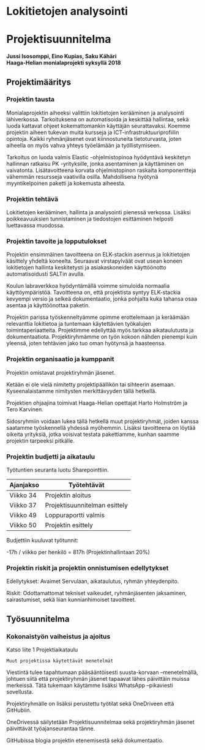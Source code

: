 # Lokitietojen analysointi
# Projektisuunnitelma
**Jussi Isosomppi, Eino Kupias, Saku Kähäri**  
**Haaga-Helian monialaprojekti syksyllä 2018**  

## Projektimääritys 

### Projektin tausta 

Monialaprojektin aiheeksi valittiin lokitietojen kerääminen ja analysointi lähiverkossa. Tarkoituksena on automatisoida ja keskittää hallintaa, sekä luoda kattavat ohjeet kokemattomankin käyttäjän seurattavaksi. Koemme projektin aiheen tukevan muita kursseja ja ICT-infrastruktuuriprofiilin opintoja. Kaikki ryhmänjäsenet ovat kiinnostuneita tietoturvasta, joten aiheella on myös vahva yhteys työelämään ja työllistymiseen. 

Tarkoitus on luoda valmis Elastic -ohjelmistopinoa hyödyntävä keskitetyn hallinnan ratkaisu PK -yrityksille, jonka asentaminen ja käyttäminen on vaivatonta. Lisätavoitteena korvata ohjelmistopinon raskaita komponentteja vähemmän resursseja vaativilla osilla. Mahdollisena hyötynä myyntikelpoinen paketti ja kokemusta aiheesta. 

### Projektin tehtävä 

Lokitietojen kerääminen, hallinta ja analysointi pienessä verkossa. Lisäksi poikkeavuuksien tunnistaminen ja tiedostojen esittäminen helposti luettavassa muodossa. 

### Projektin tavoite ja lopputulokset 

Projektin ensimmäinen tavoitteena on ELK-stackin asennus ja lokitietojen käsittely yhdeltä koneelta. Seuraavat virstapylväät ovat usean koneen lokitietojen hallinta keskitetysti ja asiakaskoneiden käyttöönotto automatisoidusti SALTin avulla. 

Koulun labraverkkoa hyödyntämällä voimme simuloida normaalia käyttöympäristöä. Tavoitteena on, että projektista syntyy ELK-stackia kevyempi versio ja selkeä dokumentaatio, jonka pohjalta kuka tahansa osaa asentaa ja käyttöönottaa paketin. 

Projektin parissa työskenneltyämme opimme erottelemaan ja keräämään relevanttia lokitietoa ja tuntemaan käytettävien työkalujen toimintaperiaatteita. Projektimme edellyttää myös tarkkaa aikataulutusta ja dokumentaatiota. Projektiryhmämme on työn kokoon nähden pienempi kuin yleensä, joten tehtävien jako tuo oman hyötynsä ja haasteensa. 

### Projektin organisaatio ja kumppanit 
 
Projektin omistavat projektiryhmän jäsenet.

Ketään ei ole vielä nimitetty projektipäällikön tai sihteerin asemaan. Kyseenalaistamme nimitysten merkittävyyden tällä hetkellä. 

Projektien ohjaajina toimivat Haaga-Helian opettajat Harto Holmström ja Tero Karvinen. 

Sidosryhmiin voidaan lukea tällä hetkellä muut projektiryhmät, joiden kanssa saatamme työskennellä yhdessä myöhemmin. Lisäksi tavoitteena on löytää oikeita yrityksiä, jotka voisivat testata pakettiamme, kunhan saamme projektin tarpeeksi pitkälle. 

### Projektin budjetti ja aikataulu 

Työtuntien seuranta luotu Sharepointtiin. 

**Ajanjakso**|**Työtehtävät**
---------|-----------
Viikko 34|Projektin aloitus 
Viikko 37|Projektisuunnitelman esittely
Viikko 49|Loppuraportti valmis
Viikko 50|Projektin esittely 

Budjettiin kuuluvat työtunnit: 

-17h / viikko per henkilö = 817h (Projektinhallintaan 20%) 

### Projektin riskit ja projektin onnistumisen edellytykset 

Edellytykset: Avaimet Servulaan, aikataulutus, ryhmän yhteydenpito. 

Riskit: Odottamattomat tekniset vaikeudet, ryhmänjäsenten jaksaminen, sairastumiset, sekä liian kunnianhimoiset tavoitteet. 

## Työsuunnitelma 
### Kokonaistyön vaiheistus ja ajoitus 

Katso liite 1 Projektiaikataulu 

    Muut projektissa käytettävät menetelmät 

Viestintä tulee tapahtumaan pääsääntöisesti suusta-korvaan –menetelmällä, johtuen siitä että projektiryhmän jäsenet tapaavat lähes päivittäin muissa merkeissä. Tätä tukemaan käytämme lisäksi WhatsApp –pikaviesti sovellusta. 

Projektiryhmälle on lisäksi perustettu työtilat sekä OneDriveen että GitHubiin. 

OneDrivessä säilytetään Projektisuunnitelmaa sekä projektiryhmän jäsenet päivittävät työajanseurantaa tänne.  

GitHubissa blogia projektin etenemisestä sekä dokumentaatio. 
